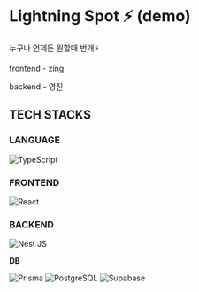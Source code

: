 # Lightning Spot ⚡️ (demo)

누구나 언제든 원할때 번개⚡

frontend - zing

backend - 영진

## TECH STACKS


### LANGUAGE

![TypeScript](https://img.shields.io/badge/TypeScript-333?style=flat-square&logo=typescript&logoColor=white&labelColor=007ACC)


### FRONTEND
![React](https://img.shields.io/badge/React-333?style=flat-square&logo=react&logoColor=61DAFB&labelColor=20232A)

### BACKEND
![Nest JS](https://img.shields.io/badge/Nest_JS-333?style=flat-square&logo=nestjs&logoColor=white&labelColor=E0234E)

**DB**

![Prisma](https://img.shields.io/badge/Prisma-333?style=flat-square&logo=prisma&logoColor=white&labelColor=3982CE)
![PostgreSQL](https://img.shields.io/badge/PostgreSQL-333?style=flat-square&logo=postgresql&logoColor=white&labelColor=336791)
![Supabase](https://img.shields.io/badge/Supabase-333?style=flat-square&logo=supabase&logoColor=white&labelColor=3ECF8E)
